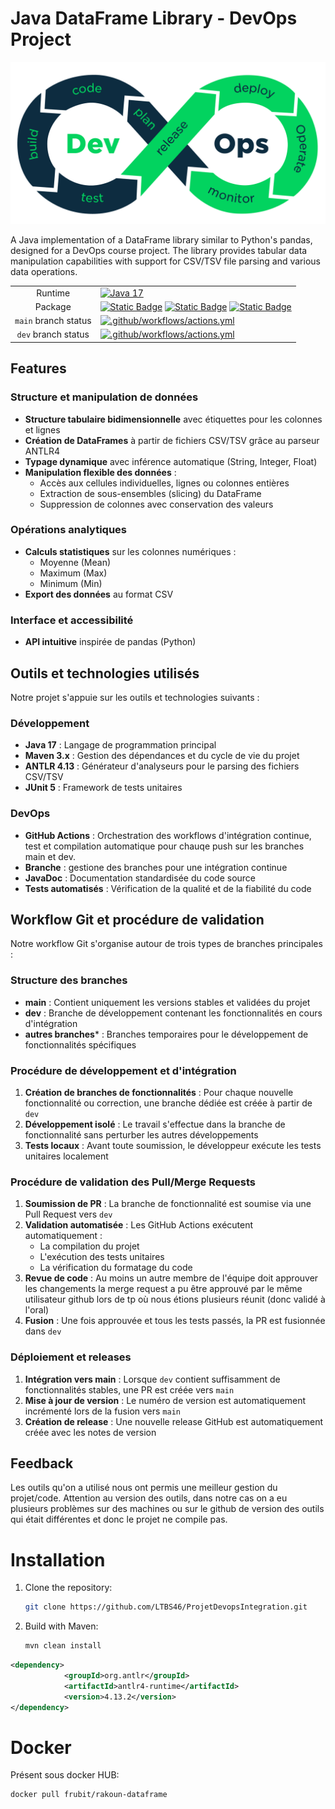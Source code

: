 # Java DataFrame Library - DevOps Project

![DevOps Logo](logo.png)






A Java implementation of a DataFrame library similar to Python's pandas, designed for a DevOps course project. The library provides tabular data manipulation capabilities with support for CSV/TSV file parsing and various data operations.

|||
|:-:|:-|
|Runtime|[![Java 17](https://img.shields.io/badge/Java-17-blue)](https://www.oracle.com/java/technologies/javase/jdk17-archive-downloads.html)|
|Package|[![Static Badge](https://img.shields.io/badge/JUnit-5-red)](https://junit.org/junit5/) [![Static Badge](https://img.shields.io/badge/Maven-3.6-green)](https://maven.apache.org/docs/3.6.3/release-notes.html) [![Static Badge](https://img.shields.io/badge/ANTLR-4.13-orange)](https://www.antlr.org/download.html)|
|`main` branch status|[![.github/workflows/actions.yml](https://github.com/LTBS46/ProjetDevopsIntegration/actions/workflows/actions.yml/badge.svg?branch=main)](https://github.com/LTBS46/ProjetDevopsIntegration/actions/workflows/actions.yml)|
|`dev` branch status|[![.github/workflows/actions.yml](https://github.com/LTBS46/ProjetDevopsIntegration/actions/workflows/actions.yml/badge.svg?branch=dev)](https://github.com/LTBS46/ProjetDevopsIntegration/actions/workflows/actions.yml)|

## Features
### Structure et manipulation de données
- **Structure tabulaire bidimensionnelle** avec étiquettes pour les colonnes et lignes
- **Création de DataFrames** à partir de fichiers CSV/TSV grâce au parseur ANTLR4
- **Typage dynamique** avec inférence automatique (String, Integer, Float)
- **Manipulation flexible des données** :
  - Accès aux cellules individuelles, lignes ou colonnes entières
  - Extraction de sous-ensembles (slicing) du DataFrame
  - Suppression de colonnes avec conservation des valeurs

### Opérations analytiques
- **Calculs statistiques** sur les colonnes numériques :
  - Moyenne (Mean)
  - Maximum (Max)
  - Minimum (Min)
- **Export des données** au format CSV

### Interface et accessibilité
- **API intuitive** inspirée de pandas (Python)

## Outils et technologies utilisés

Notre projet s'appuie sur les outils et technologies suivants :

### Développement
- **Java 17** : Langage de programmation principal
- **Maven 3.x** : Gestion des dépendances et du cycle de vie du projet
- **ANTLR 4.13** : Générateur d'analyseurs pour le parsing des fichiers CSV/TSV
- **JUnit 5** : Framework de tests unitaires

### DevOps 
- **GitHub Actions** : Orchestration des workflows d'intégration continue, test et compilation automatique pour chauqe push sur les branches main et dev.
- **Branche** : gestione des branches pour une intégration continue
- **JavaDoc** : Documentation standardisée du code source
- **Tests automatisés** : Vérification de la qualité et de la fiabilité du code

## Workflow Git et procédure de validation

Notre workflow Git s'organise autour de trois types de branches principales :

### Structure des branches
- **main** : Contient uniquement les versions stables et validées du projet
- **dev** : Branche de développement contenant les fonctionnalités en cours d'intégration
- **autres branches*** : Branches temporaires pour le développement de fonctionnalités spécifiques

### Procédure de développement et d'intégration
1. **Création de branches de fonctionnalités** : Pour chaque nouvelle fonctionnalité ou correction, une branche dédiée est créée à partir de `dev`
2. **Développement isolé** : Le travail s'effectue dans la branche de fonctionnalité sans perturber les autres développements
3. **Tests locaux** : Avant toute soumission, le développeur exécute les tests unitaires localement

### Procédure de validation des Pull/Merge Requests
1. **Soumission de PR** : La branche de fonctionnalité est soumise via une Pull Request vers `dev`
2. **Validation automatisée** : Les GitHub Actions exécutent automatiquement :
   - La compilation du projet
   - L'exécution des tests unitaires
   - La vérification du formatage du code
3. **Revue de code** : Au moins un autre membre de l'équipe doit approuver les changements la merge request a pu être approuvé par le même utilisateur github lors de tp où nous étions plusieurs réunit (donc validé à l'oral) 
4. **Fusion** : Une fois approuvée et tous les tests passés, la PR est fusionnée dans `dev`

### Déploiement et releases
1. **Intégration vers main** : Lorsque `dev` contient suffisamment de fonctionnalités stables, une PR est créée vers `main`
2. **Mise à jour de version** : Le numéro de version est automatiquement incrémenté lors de la fusion vers `main`
3. **Création de release** : Une nouvelle release GitHub est automatiquement créée avec les notes de version

## Feedback
Les outils qu'on a utilisé nous ont permis une meilleur gestion du projet/code. Attention au version des outils, dans notre cas on a eu plusieurs problèmes sur des machines ou sur le github de version des outils qui était différentes et donc le projet ne compile pas.

# Installation

1. Clone the repository:
   ```bash
   git clone https://github.com/LTBS46/ProjetDevopsIntegration.git
2. Build with Maven:
    ```bash
    mvn clean install
```xml
<dependency>
			<groupId>org.antlr</groupId>
			<artifactId>antlr4-runtime</artifactId>
			<version>4.13.2</version>
</dependency>
```
# Docker
Présent sous docker HUB:
```bash
docker pull frubit/rakoun-dataframe
```

